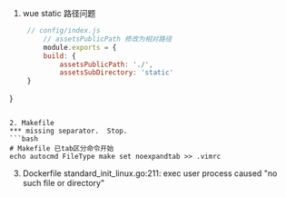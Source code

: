 1. wue static 路径问题
   ```javascript
	// config/index.js
        // assetsPublicPath 修改为相对路径
        module.exports = {
        build: {
    	    assetsPublicPath: './',
            assetsSubDirectory: 'static'
  	}
}
   ```

2. Makefile 
   *** missing separator.  Stop.
   ```bash
   # Makefile 已tab区分命令开始
   echo autocmd FileType make set noexpandtab >> .vimrc
   ```

3. Dockerfile
   standard_init_linux.go:211: exec user process caused "no such file or directory"
